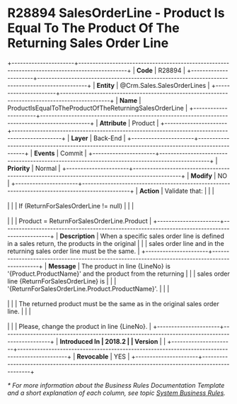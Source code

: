 ﻿---
erp.type: business-rule
erp.entity: Crm.Sales.SalesOrderLines
---

# R28894 SalesOrderLine - Product Is Equal To The Product Of The Returning Sales Order Line
+----------------------+-----------------------------------------------------------------------------------------------+
| **Code**             | R28894                                                                                        |
+----------------------+-----------------------------------------------------------------------------------------------+
| **Entity**           | @Crm.Sales.SalesOrderLines                                                                    |
+----------------------+-----------------------------------------------------------------------------------------------+
| **Name**             | ProductIsEqualToTheProductOfTheReturningSalesOrderLine                                        |
+----------------------+-----------------------------------------------------------------------------------------------+
| **Attribute**        | Product                                                                                       |
+----------------------+-----------------------------------------------------------------------------------------------+
| **Layer**            | Back-End                                                                                      |
+----------------------+-----------------------------------------------------------------------------------------------+
| **Events**           | Commit                                                                                        |
+----------------------+-----------------------------------------------------------------------------------------------+
| **Priority**         | Normal                                                                                        |
+----------------------+-----------------------------------------------------------------------------------------------+
| **Modify**           | NO                                                                                            |
+----------------------+-----------------------------------------------------------------------------------------------+
| **Action**           | Validate that:                                                                                |
|                      | <br/><br/>                                                                                    |
|                      | If (ReturnForSalesOrderLine != null)                                                          |
|                      | <br/><br/>                                                                                    |
|                      | Product = ReturnForSalesOrderLine.Product                                                     |
+----------------------+-----------------------------------------------------------------------------------------------+
| **Description**      | When a specific sales order line is defined in a sales return, the products in the original   |
|                      | sales order line and in the returning sales order line must be the same.                      |
+----------------------+-----------------------------------------------------------------------------------------------+
| **Message**          | The product in line {LineNo} is \'{Product.ProductName}\' and the product from the returning  |
|                      | sales order line {ReturnForSalesOrderLine} is                                                 |
|                      | \'{ReturnForSalesOrderLine.Product.ProductName}\'.                                            |
|                      | <br/><br/>                                                                                    |
|                      | The returned product must be the same as in the original sales order line.                    |
|                      | <br/><br/>                                                                                    |
|                      | Please, change the product in line {LineNo}.                                                  |
+----------------------+-----------------------------------------------------------------------------------------------+
| **Introduced In      | 2018.2                                                                                        |
| Version**            |                                                                                               |
+----------------------+-----------------------------------------------------------------------------------------------+
| **Revocable**        | YES                                                                                           |
+----------------------+-----------------------------------------------------------------------------------------------+

*\* For more information about the Business Rules Documentation Template and a short explanation of each column, see
topic [System Business Rules](../templates/template-description-system-business-rules.md).*
